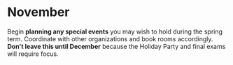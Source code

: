# November

Begin **planning any special events** you may wish to hold during the spring
term.  Coordinate with other organizations and book rooms accordingly.  **Don't
leave this until December** because the Holiday Party and final exams will
require focus.

